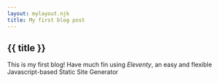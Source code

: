 ```yaml
---
layout: mylayout.njk
title: My first blog post
---
```


## {{ title }}
This is my first blog! Have much fin using _Eleventy_, an easy and flexible Javascript-based Static Site Generator